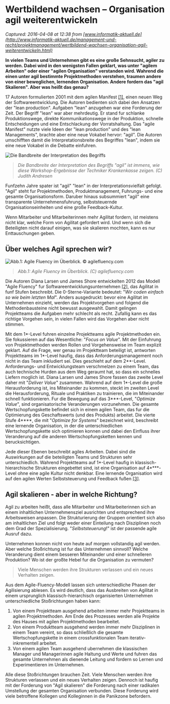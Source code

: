 # Wertbildend wachsen – Organisation agil weiterentwickeln

_Captured: 2016-04-08 at 12:38 from [www.informatik-aktuell.de](http://www.informatik-aktuell.de/management-und-recht/projektmanagement/wertbildend-wachsen-organisation-agil-weiterentwickeln.html)_

**In vielen Teams und Unternehmen gibt es eine große Sehnsucht, agiler zu werden. Dabei wird in den wenigsten Fallen geklart, was unter "agilem Arbeiten" oder einer "agilen Organisation" verstanden wird. Wahrend die einen unter agil bestimmte Projektmethoden verstehen, traumen andere von einer beweglichen, lernenden Organisation. Andere fordern das "agil Skalieren". Aber was heißt das genau?**

17 Autoren formulierten 2001 mit dem agilen Manifest [[1]](http://www.informatik-aktuell.de/management-und-recht/projektmanagement/wertbildend-wachsen-organisation-agil-weiterentwickeln.html), einen neuen Weg der Softwareentwicklung. Die Autoren bedienten sich dabei den Ansatzen der "lean production". Aufgaben "lean" anzugehen war eine Forderung der Zeit. Der Begriff "lean" war aber mehrdeutig. Er stand fur schlanke Produktionswege, direkte Kommunikationswege in der Produktion, schnelle Entscheidungen und eine Entschlackung der Vorratshaltung. Das "agile Manifest" nutzte viele Ideen der "lean production" und des "lean Managements", brachte aber eine neue Vokabel hervor: "agil". Die Autoren umschifften damit die Interpretationsbreite des Begriffes "lean", indem sie eine neue Vokabel in die Debatte einfuhren.

![Die Bandbreite der Interpretation des Begriffs ](http://www.informatik-aktuell.de/fileadmin/_processed_/csm_20160315_IMG_InformatikAktuell_AgilSkalieren_01__2__54a0b89c15.png)

> _Die Bandbreite der Interpretation des Begriffs "agil" ist immens, wie diese Workshop-Ergebnisse der Techniker Krankenkasse zeigen. (C) Judith Andresen_

Funfzehn Jahre spater ist "agil" "lean" in der Interpretationsvielfalt gefolgt. "Agil" steht fur Projektmethoden, Produktmanagement, Fuhrungs- und eine gesamte Organisationsform. Daruber hinaus subsummiert "agil" eine transparente Unternehmensfuhrung, selbststeuernde Organisationseinheiten und eine große Feedback-Kultur.

Wenn Mitarbeiter und Mitarbeiterinnen mehr Agilitat fordern, ist meistens nicht klar, welche Form von Agilitat gefordert wird. Und wenn sich die Beteiligten nicht darauf einigen, was sie skalieren mochten, kann es nur Enttauschungen geben.

## Über welches Agil sprechen wir?

![Abb.1: Agile Fluency im Überblick. © agilefluency.com](http://www.informatik-aktuell.de/fileadmin/_processed_/csm_20160315_IMG_InformatikAktuell_AgilSkalieren_03_27c457fb1e.png)

> _Abb.1: Agile Fluency im Überblick. (C) agilefluency.com_

Die Autoren Diana Larsen und James Shore entwickelten 2012 das Modell "Agile Fluency" fur Softwareentwicklungsunternehmen [[2]](http://www.informatik-aktuell.de/management-und-recht/projektmanagement/wertbildend-wachsen-organisation-agil-weiterentwickeln.html), das Agilitat in funf Stufen beschreibt. Die 0-Sterne-Variante bedeutet: "_Wir coden einfach so wie beim letzten Mal_". Anders ausgedruckt: bevor eine Agilitat im Unternehmen einzieht, werden das Projektvorgehen und folgend die Methodenbausteine nicht bewusst ausgewahlt. Damit gelingen Projektteams die Aufgaben mehr schlecht als recht. Zufallig kann es das richtige Vorgehen sein, in vielen Fallen wird das Vorgehen aber nicht stimmen.

Mit dem 1*-Level fuhren einzelne Projektteams agile Projektmethoden ein. Sie fokussieren auf das Wesentliche: "_Focus on Value_". Mit der Einfuhrung von Projektmethoden werden Rollen und Vorgehensweise im Team explizit geklart. Auf die Frage, wer genau im Projektteam beteiligt ist, antworten Projektteams im 1*-Level haufig, dass das Anforderungsmanagement noch nicht in das Team inkludiert sei. Dies geschieht auf dem 2**-Level. Anforderungs- und Entwicklungsteam verschmelzen zu einem Team, das auch technische Hurden aus dem Weg geraumt hat, so dass ein schnelles Liefern moglich ist. Diana Larsen und James Shore fassen das zweite Level daher mit "_Deliver Value_" zusammen. Wahrend auf dem 1*-Level die große Herausforderung ist, ins Miteinander zu kommen, steckt im zweiten Level die Herausforderung, Rituale und Praktiken zu trainieren, die im Miteinander schnell funktionieren. Fur die Bewegung auf das 3***-Level, "_Optimize Value_", sind organisatorische Veranderungen vorzunehmen. Die gesamte Wertschopfungskette befindet sich in einem agilen Team, das fur die Optimierung des Geschaftswerts (und des Produkts) arbeitet. Die vierte Stufe 4****, die mit "_Optimize for Systems_" bezeichnet wird, beschreibt eine lernende Organisation, in der die unterschiedlichen Wertschopfungskette sich optimieren konnen und dabei den Einfluss ihrer Veranderung auf die anderen Wertschopfungsketten kennen und berucksichtigen.

Jede dieser Ebenen beschreibt agiles Arbeiten. Dabei sind die Auswirkungen auf die beteiligten Teams und Strukturen sehr unterschiedlich. Wahrend Projektteams auf 1*-Level haufig in klassisch-hierarchische Strukturen eingebettet sind, ist eine Organisation auf 4****-Level ohne eine agile Kultur nicht denkbar. Eine lernende Organisation wird auf den agilen Werten Selbststeuerung und Feedback fußen [[3]](http://www.informatik-aktuell.de/management-und-recht/projektmanagement/wertbildend-wachsen-organisation-agil-weiterentwickeln.html).

## Agil skalieren - aber in welche Richtung?

Agil zu arbeiten heißt, dass alle Mitarbeiter und Mitarbeiterinnen sich an einem inhaltlichen Unternehmensziel ausrichten und entsprechend ihre Arbeitsweisen anpassen. Die Strukturierung der Gruppen orientiert sich also am inhaltlichen Ziel und folgt weder einer Einteilung nach Disziplinen noch dem Grad der Spezialisierung. "_Selbststeuerung_!" ist der passende agile Ausruf dazu.

Unternehmen konnen nicht von heute auf morgen vollstandig agil werden. Aber welche Stoßrichtung ist fur das Unternehmen sinnvoll? Welche Veranderung dient einem besseren Miteinander und einer schnelleren Produktion? Wo ist der großte Hebel fur die Organisation zu vermuten?

> Viele Menschen werden ihre Strukturen verlassen und ein neues Verhalten zeigen. 

Aus dem Agile-Fluency-Modell lassen sich unterschiedliche Phasen der Agilisierung ablesen. Es wird deutlich, dass das Ausbreiten von Agilitat in einem ursprunglich klassisch-hierarchisch organisierten Unternehmen unterschiedliche Stoßrichtungen haben kann:

  1. Von einem Projektteam ausgehend arbeiten immer mehr Projektteams in agilen Projektmethoden. Am Ende des Prozesses werden alle Projekte des Hauses mit agilen Projektmethoden bearbeitet.
  2. Von einem Produktteam ausgehend werden immer mehr Disziplinen in einem Team vereint, so dass schließlich die gesamte Wertschopfungskette in einem crossfunktionalen Team iterativ-inkrementell arbeitet.
  3. Von einem agilen Team ausgehend ubernehmen die klassischen Manager und Managerinnen agile Haltung und Werte und fuhren das gesamte Unternehmen als dienende Leitung und fordern so Lernen und Experimentieren im Unternehmen.

Alle diese Stoßrichtungen brauchen Zeit. Viele Menschen werden ihre Strukturen verlassen und ein neues Verhalten zeigen. Dennoch ist haufig mit der Forderung von "Agil skalieren" die Forderung nach einer radikalen Umstellung der gesamten Organisation verbunden. Diese Forderung wird viele betroffene Kollegen und Kolleginnen in die Panikzone befordern.

